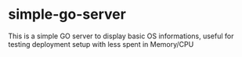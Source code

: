 # simple-go-server

This is a simple GO server to display basic OS informations, useful for testing deployment setup with less spent in Memory/CPU
